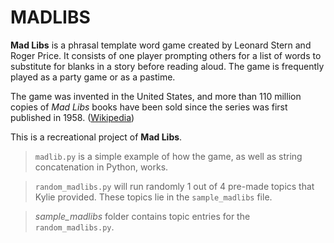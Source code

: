 # MADLIBS

**Mad Libs** is a phrasal template word game created by Leonard Stern and Roger Price. It consists of one player prompting others for a list of words to substitute for blanks in a story before reading aloud. The game is frequently played as a party game or as a pastime.

The game was invented in the United States, and more than 110 million copies of *Mad Libs* books have been sold since the series was first published in 1958. ([Wikipedia](https://en.wikipedia.org/wiki/Mad_Libs))

This is a recreational project of **Mad Libs**. 
> `madlib.py` is a simple example of how the game, as well as string concatenation in Python, works.

> `random_madlibs.py` will run randomly 1 out of 4 pre-made topics that Kylie provided. These topics lie in the `sample_madlibs` file.

> *sample_madlibs* folder contains topic entries for the `random_madlibs.py`.